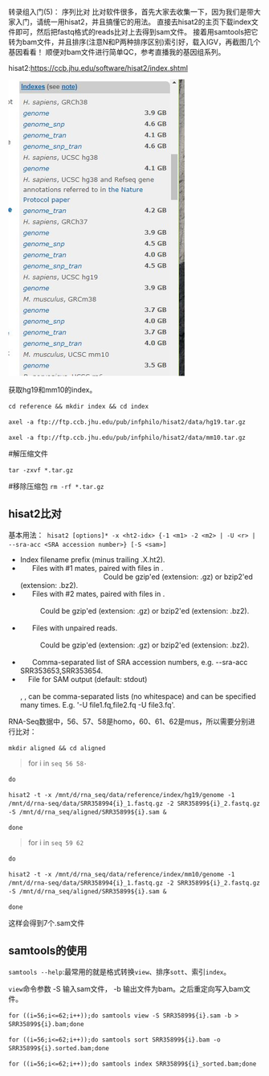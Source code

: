转录组入门(5)： 序列比对
比对软件很多，首先大家去收集一下，因为我们是带大家入门，请统一用hisat2，并且搞懂它的用法。
直接去hisat2的主页下载index文件即可，然后把fastq格式的reads比对上去得到sam文件。
接着用samtools把它转为bam文件，并且排序(注意N和P两种排序区别)索引好，载入IGV，再截图几个基因看看！
顺便对bam文件进行简单QC，参考直播我的基因组系列。

hisat2:https://ccb.jhu.edu/software/hisat2/index.shtml

![](https://github.com/CLDIAO/learning-RNA-Seq/blob/master/graph/5/1.JPG)

获取hg19和mm10的index。

`cd reference && mkdir index && cd index`

`axel -a ftp://ftp.ccb.jhu.edu/pub/infphilo/hisat2/data/hg19.tar.gz`

`axel -a ftp://ftp.ccb.jhu.edu/pub/infphilo/hisat2/data/mm10.tar.gz`

#解压缩文件

`tar -zxvf *.tar.gz`

#移除压缩包
`rm -rf *.tar.gz`

hisat2比对
-----------

基本用法：` hisat2 [options]* -x <ht2-idx> {-1 <m1> -2 <m2> | -U <r> | --sra-acc <SRA accession number>} [-S <sam>]`

* <ht2-idx>  Index filename prefix (minus trailing .X.ht2).                                                                
* <m1>       Files with #1 mates, paired with files in <m2>.                                                                                            Could be gzip'ed (extension: .gz) or bzip2'ed (extension: .bz2).                                              
* <m2>       Files with #2 mates, paired with files in <m1>.                                                                            
            Could be gzip'ed (extension: .gz) or bzip2'ed (extension: .bz2).                                             
* <r>        Files with unpaired reads.                                                                                                
           Could be gzip'ed (extension: .gz) or bzip2'ed (extension: .bz2).                                             
* <SRA accession number>        Comma-separated list of SRA accession numbers, e.g. --sra-acc SRR353653,SRR353654.        
* <sam>      File for SAM output (default: stdout)                                                                                       
<m1>, <m2>, <r> can be comma-separated lists (no whitespace) and can be specified many times.  E.g. '-U file1.fq,file2.fq -U file3.fq'.

RNA-Seq数据中，56、57、58是homo，60、61、62是mus，所以需要分别进行比对：

`mkdir aligned && cd aligned`

>for i in `seq 56 58· `

`do`

`hisat2 -t -x /mnt/d/rna_seq/data/reference/index/hg19/genome -1 /mnt/d/rna-seq/data/SRR358994{i}_1.fastq.gz -2 SRR35899${i}_2.fastq.gz -S /mnt/d/rna_seq/aligned/SRR35899${i}.sam &`

`done`

>for i in `seq 59 62` 

`do `

`hisat2 -t -x /mnt/d/rna_seq/data/reference/index/mm10/genome -1 /mnt/d/rna-seq/data/SRR358994{i}_1.fastq.gz -2 SRR35899${i}_2.fastq.gz -S /mnt/d/rna_seq/aligned/SRR35899${i}.sam &`

`done`

这样会得到7个.sam文件




samtools的使用
---------
`samtools --help`:最常用的就是格式转换`view`、排序`sott`、索引`index`。

`view`命令参数 -S 输入sam文件， -b 输出文件为bam。之后重定向写入bam文件。

`for ((i=56;i<=62;i++));do samtools view -S SRR35899${i}.sam -b > SRR35899${i}.bam;done`

`for ((i=56;i<=62;i++));do samtools sort SRR35899${i}.bam -o SRR35899${i}.sorted.bam;done`

`for ((i=56;i<=62;i++));do samtools index SRR35899${i}_sorted.bam;done`

